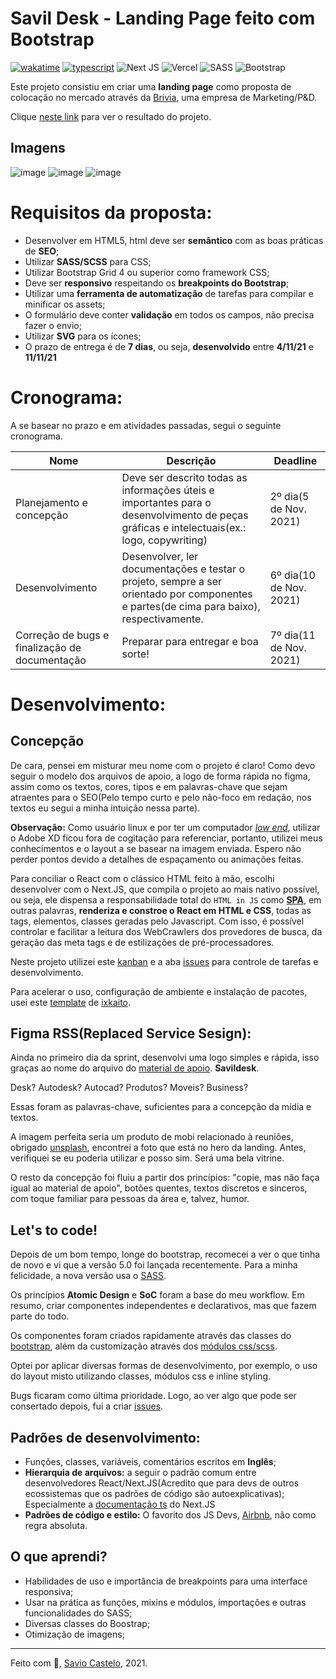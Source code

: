 
# Savil Desk - Landing Page feito com Bootstrap

[![wakatime](https://wakatime.com/badge/github/savio591/savildesk.svg)](https://wakatime.com/badge/github/savio591/savildesk)
[![typescript](https://badgen.net/badge/icon/typescript?icon=typescript&label)](https://www.typescriptlang.org/)
![Next JS](https://img.shields.io/badge/Next-black?logo=next.js&logoColor=white)
![Vercel](https://img.shields.io/badge/vercel-%23000000.svg?logo=vercel&logoColor=white)
![SASS](https://img.shields.io/badge/SASS-hotpink.svg?logo=SASS&logoColor=white)
![Bootstrap](https://badgen.net/badge/styleframework/bootstrap/blue)

Este projeto consistiu em criar uma **landing page** como proposta de colocação no mercado através da [Brivia], uma empresa de Marketing/P&D.

Clique [neste link](https://savio591.github.io/savildesk) para ver o resultado do projeto.

## Imagens
![image](https://user-images.githubusercontent.com/3879613/141384097-5b454d5e-cd28-4afc-a159-f0a02d4dedfc.png)
![image](https://user-images.githubusercontent.com/3879613/141383860-dd556706-cc2f-40e4-adcd-5c7ca7439291.png)
![image](https://user-images.githubusercontent.com/3879613/141384241-1e8dee9b-f8d1-46fe-8563-395a834b8c0b.png)

# Requisitos da proposta:
*	Desenvolver em HTML5, html deve ser **semântico** com as boas práticas de **SEO**; 
*	Utilizar **SASS/SCSS** para CSS;
*	Utilizar Bootstrap Grid 4 ou superior como framework CSS;
*	Deve ser **responsivo** respeitando os **breakpoints do Bootstrap**;
*	Utilizar uma **ferramenta de automatização** de tarefas para compilar e minificar os assets;
*	O formulário deve conter **validação** em todos os campos, não precisa fazer o envio;
*	Utilizar **SVG** para os ícones;
* O prazo de entrega é de **7 dias**, ou seja, **desenvolvido** entre **4/11/21** e **11/11/21**

# Cronograma:

A se basear no prazo e em atividades passadas, segui o seguinte cronograma.

| Nome                                           | Descrição                                                                                                                                  | Deadline                |
| ---------------------------------------------- | ------------------------------------------------------------------------------------------------------------------------------------------ | ----------------------- |
| Planejamento e concepção                       | Deve ser descrito todas as informações úteis e importantes para o desenvolvimento de peças gráficas e intelectuais(ex.: logo, copywriting) | 2º dia(5 de Nov. 2021)  |
| Desenvolvimento                                | Desenvolver, ler documentações e testar o projeto, sempre a ser orientado por componentes e partes(de cima para baixo), respectivamente.   | 6º dia(10 de Nov. 2021) |
| Correção de bugs e finalização de documentação | Preparar para entregar e boa sorte!                                                                                                        | 7º dia(11 de Nov. 2021) |

# Desenvolvimento:
## Concepção
De cara, pensei em misturar meu nome com o projeto é claro! Como devo seguir o modelo dos arquivos de apoio, a logo de forma rápida no figma, assim como os textos, cores, tipos e em palavras-chave que sejam atraentes para o SEO(Pelo tempo curto e pelo não-foco em redação, nos textos eu segui a minha intuição nessa parte).

**Observação:** Como usuário linux e por ter um computador *[low end]*, utilizar o Adobe XD ficou fora de cogitação para referenciar, portanto, utilizei meus conhecimentos e o layout a se basear na imagem enviada. Espero não perder pontos devido a detalhes de espaçamento ou animações feitas.

Para conciliar o React com o clássico HTML feito à mão, escolhi desenvolver com o Next.JS, que compila o projeto ao mais nativo possível, ou seja, ele dispensa a responsabilidade total do `HTML in JS` como **[SPA]**, em outras palavras, **renderiza e constroe o React em HTML e CSS**, todas as tags, elementos, classes geradas pelo Javascript. Com isso, é possível controlar e facilitar a leitura dos WebCrawlers dos provedores de busca, da geração das meta tags e de estilizações de pré-processadores.

Neste projeto utilizei este [kanban] e a aba [issues] para controle de tarefas e desenvolvimento.

Para acelerar o uso, configuração de ambiente e instalação de pacotes, usei este [template] de [ixkaito].

## Figma RSS(Replaced Service Sesign):
Ainda no primeiro dia da sprint, desenvolvi uma logo simples e rápida, isso graças ao nome do arquivo do [material de apoio]. **Savildesk**.

Desk? Autodesk? Autocad? Produtos? Moveis? Business?

Essas foram as palavras-chave, suficientes para a concepção da mídia e textos.

A imagem perfeita seria um produto de mobi relacionado à reuniões, obrigado [unsplash], encontrei a foto que está no hero da landing. Antes, verifiquei se eu poderia utilizar e posso sim. Será uma bela vitrine.

O resto da concepção foi fluiu a partir dos princípios: "copie, mas não faça igual ao material de apoio", botões quentes, textos discretos e sinceros, com toque familiar para pessoas da área e, talvez, humor.

## Let's to code!

Depois de um bom tempo, longe do bootstrap, recomecei a ver o que tinha de novo e vi que a versão 5.0 foi lançada recentemente. Para a minha felicidade, a nova versão usa o [SASS].

Os princípios **Atomic Design** e **SoC** foram a base do meu workflow. Em resumo, criar componentes independentes e declarativos, mas que fazem parte do todo.

Os componentes foram criados rapidamente através das classes do [bootstrap], além da customização através dos [módulos css/scss].

Optei por aplicar diversas formas de desenvolvimento, por exemplo, o uso do layout misto utilizando classes, módulos css e inline styling.

Bugs ficaram como última prioridade. Logo, ao ver algo que pode ser consertado depois, fui a criar [issues].

## Padrões de desenvolvimento:

* Funções, classes, variáveis, comentários escritos em **Inglês**;
* **Hierarquia de arquivos:** a seguir o padrão comum entre desenvolvedores React/Next.JS(Acredito que para devs de outros ecossistemas que os padrões de código são autoexplicativas); Especialmente a [documentação ts] do Next.JS
* **Padrões de código e estilo:** O favorito dos JS Devs, [Airbnb], não como regra absoluta.

## O que aprendi?

* Habilidades de uso e importância de breakpoints para uma interface responsiva;
* Usar na prática as funções, mixins e módulos, importações e outras funcionalidades do SASS;
* Diversas classes do Boostrap;
* Otimização de imagens;

---
Feito com 💜, [Savio Castelo], 2021.

[Airbnb]: https://github.com/airbnb/javascript
[bootstrap]: https://getbootstrap.com/docs/5.0/getting-started/introduction/
[Brivia]: https://www.brivia.com.br "Brivia, me contrate, por favor! <3"
[dev]: https://github.com/savio591/savildesk/tree/dev
[documentação ts]: https://nextjs.org/docs/basic-features/layouts#with-typescript
[kanban]: https://github.com/savio591/savildesk/projects/1
[issues]: https://github.com/savio591/savildesk/issues
[ixkaito]: https://github.com/ixkaito
[low end]: https://translate.google.com/?um=1&ie=UTF-8&hl=en&client=tw-ob#auto/pt/low+end "Baixo Nível"
[material de apoio]: https://drive.google.com/file/d/1Lj-o77MooS29X2NqxpgpFqJgc24pnjkE/view
[módulos css/scss]: https://nextjs.org/docs/basic-features/built-in-css-support
[SASS]: https://getbootstrap.com/docs/5.0/customize/sass/ "Link para a documentação do SASS no BS-5"
[Savio Castelo]: https://savio591.github.io/ "Meu perfil pessoal"
[SPA]: https://www.portalgsti.com.br/2017/08/single-page-application-spa.html#:~:text=SPA%20significa%20Aplica%C3%A7%C3%A3o%20de%20P%C3%A1gina,de%20%23JavaScript%20e%20seus%20frameworks. "Single Page Application"
[template]: https://github.com/ixkaito/nextsss
[unsplash]: https://unsplash.com
